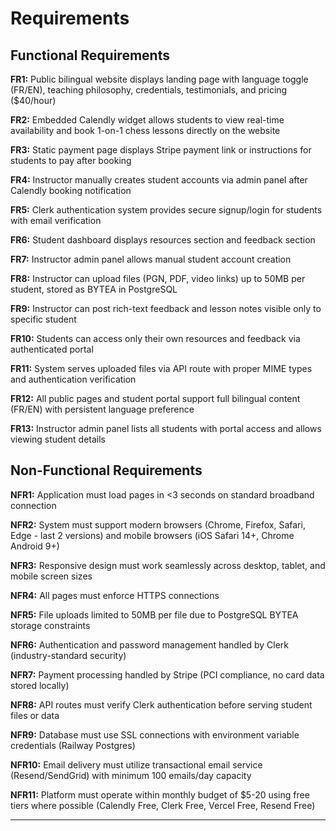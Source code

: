 # Requirements

## Functional Requirements

**FR1:** Public bilingual website displays landing page with language toggle (FR/EN), teaching philosophy, credentials, testimonials, and pricing ($40/hour)

**FR2:** Embedded Calendly widget allows students to view real-time availability and book 1-on-1 chess lessons directly on the website

**FR3:** Static payment page displays Stripe payment link or instructions for students to pay after booking

**FR4:** Instructor manually creates student accounts via admin panel after Calendly booking notification

**FR5:** Clerk authentication system provides secure signup/login for students with email verification

**FR6:** Student dashboard displays resources section and feedback section

**FR7:** Instructor admin panel allows manual student account creation

**FR8:** Instructor can upload files (PGN, PDF, video links) up to 50MB per student, stored as BYTEA in PostgreSQL

**FR9:** Instructor can post rich-text feedback and lesson notes visible only to specific student

**FR10:** Students can access only their own resources and feedback via authenticated portal

**FR11:** System serves uploaded files via API route with proper MIME types and authentication verification

**FR12:** All public pages and student portal support full bilingual content (FR/EN) with persistent language preference

**FR13:** Instructor admin panel lists all students with portal access and allows viewing student details

## Non-Functional Requirements

**NFR1:** Application must load pages in <3 seconds on standard broadband connection

**NFR2:** System must support modern browsers (Chrome, Firefox, Safari, Edge - last 2 versions) and mobile browsers (iOS Safari 14+, Chrome Android 9+)

**NFR3:** Responsive design must work seamlessly across desktop, tablet, and mobile screen sizes

**NFR4:** All pages must enforce HTTPS connections

**NFR5:** File uploads limited to 50MB per file due to PostgreSQL BYTEA storage constraints

**NFR6:** Authentication and password management handled by Clerk (industry-standard security)

**NFR7:** Payment processing handled by Stripe (PCI compliance, no card data stored locally)

**NFR8:** API routes must verify Clerk authentication before serving student files or data

**NFR9:** Database must use SSL connections with environment variable credentials (Railway Postgres)

**NFR10:** Email delivery must utilize transactional email service (Resend/SendGrid) with minimum 100 emails/day capacity

**NFR11:** Platform must operate within monthly budget of $5-20 using free tiers where possible (Calendly Free, Clerk Free, Vercel Free, Resend Free)

---
